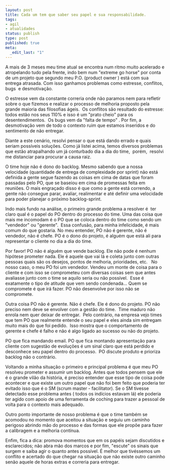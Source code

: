 ```yaml
---
layout: post
title: Cada um tem que saber seu papel e sua responsabilidade.
tags:
- agil
- atualidades
status: publish
type: post
published: true
meta:
  _edit_last: "1"
---
```


A mais de 3 meses meu time atual se encontra num ritmo muito acelerado e atropelando tudo pela frente, indo bem num "extreme go horse" por conta de um projeto que segundo meu P.O. (product owner ) está com sua entrega atrasada. Com isso ganhamos problemas como estresse, conflitos, bugs  e desmotivação.

O estresse vem da constante correria onde não paramos nem para refletir sobre o que fizemos e realizar o processo de melhoria proposto pela grande maioria das filosofias ágeis.  Os conflitos são resultado do estresse: todos estão nos seus 110% e isso é um "prato cheio" para os desentendimentos.  Os bugs vem da "falta de tempo" . Por fim, a desmotivação vem de todo o contexto ruim que estamos inseridos e do sentimento de não entregar.

Diante a este cenário, resolvi pensar o que está dando errado e quais seriam possíveis soluções. Como já listei acima, temos diversos problemas que estão atrapalhando um já conturbado dia a dia do time,  porém,  resolvi me distanciar para procurar a causa raiz.

O time hoje não é dono do backlog. Mesmo sabendo que a nossa velocidade (quantidade de entrega de complexidade por sprint) não está definida a gente segue fazendo as coisas em cima de datas que foram passadas pelo PO, que se baseiou em cima de promessas feita em reuniões. O mais engraçado disso é que como a gente está correndo, a gente não consegue parar, avaliar, realimentar e até definir uma velocidade para poder planejar o próximo backlog-sprint.

Indo mais fundo na análise, o primeiro grande problema a resolver é  ter claro qual é o papel do PO dentro do processo do time. Uma das coisa que mais me incomodam é o PO que se coloca dentro do time como sendo um "vendedor" ou "gerente".  Essa confusão, para minha infelicidade, é mais comum do que gostaria. No meu entender, PO não é gerente, não é vendedor, não é chefe. PO é o dono do projeto, é alguém que está ali para representar o cliente no dia a dia do time.

Por favor! PO não é alguém que vende backlog. Ele não pode é nenhum hipótese prometer nada. Ele é aquele que vai lá e coleta junto com outras pessoas quais são os desejos, pontos de melhoria, prioridades, etc.   No nosso caso, o meu PO foi um vendedor. Vendeu um monte de coisa para o cliente e com isso se comprometeu com diversas coisas sem que antes avaliasse junto com o time se aquilo seria ou não possível.  Esse é exatamente o tipo de atitude que vem sendo condenada... Quem se compromete é que irá fazer. PO não desenvolve por isso não se compromete.

Outra coisa PO não é gerente. Não é chefe. Ele é dono do projeto. PO não preciso nem deve se envolver com a gestão do time.  Time maduro não enrola nem quer deixar de entregar.  Pelo contrário, na empresa vejo times que tem PO que realmente entende o seu papel e eles ainda sim entregam muito mais do que foi pedido.  Isso mostra que o comportamento de gerente e chefe é falho e não é algo ligado ao sucesso ou não do projeto.

PO que fica mandando email. PO que fica montando apresentação para cliente com sugestão de evoluções é um sinal claro que está perdido e desconhece seu papel dentro do processo.  PO discute produto e prioriza backlog não o contrário.

Voltando a minha situação o primeiro e principal problema é que meu PO resolveu prometer e assumir um backlog. Antes que todos pensem que ele é o grande vilão da história, é preciso entender que esse tipo de coisa pode acontecer e que existe um outro papel que não foi bem feito que poderia ter evitado isso que é o SM (scrum master - facilitator). Se o SM tivesse detectado esse problema antes ( todos os indícios estavam lá) ele poderia ter agido com apoio de uma ferramenta de coching para trazer a pessoal de volta para o contexto mais adequado.

Outro ponto importante de nosso problema é que o time também se acomodou no momento que aceitou a situação e seguiu um caminho perigoso abrindo mão do processo e das formas que ele propõe para fazer a calibragem e a melhoria contínua.

Enfim, fica a dica: promova momentos que em os papéis sejam discutidos e esclarecidos; não abra mão dos marcos e por fim, "escute" os sinais que surgem e saiba agir o quanto antes possível. É melhor que tivéssemos um conflito e acertado do que chegar na situação que não existe outro caminho senão aquele de horas extras e correria para entregar.

